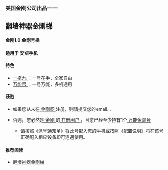 ### 美国金刚公司出品一一
## 翻墙神器金刚梯
#### 金刚1.0 金刚号梯
#### 适用于 安卓手机

#### 特色
  - [ 一拖九 ](https://a2zitpro.github.io/web/一拖九)：一号在手，全家自由
  - [ 万能号 ](https://a2zitpro.github.io/web/万能金刚号)：一号万能，多机通用

  
#### 获取
- 如果您从未在[ 金刚网 ]()注册，则请提交您的email...

- 否则，您必然是[ 金刚 ]()的[ 在册用户 ]()，且您已经至少持有1个[ 万能金刚号 ]()
  - 请按照《派号通知单》将此号配入您的手机或按照[《配置说明》]()将在该号正确配入相应设备即可连通使用。


#### 推荐阅读
- [翻墙神器金刚梯](https://a2zitpro.github.io/web/dlb)
